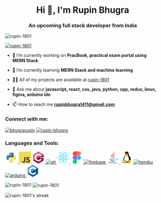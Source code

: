 <h1 align="center">Hi 👋, I'm Rupin Bhugra</h1>
<h3 align="center">An upcoming full stack developer from India</h3>

<p align="left"> <img src="https://komarev.com/ghpvc/?username=rupin-1801&label=Profile%20views&color=0e75b6&style=flat" alt="rupin-1801" /> </p>

<p align="left"> <a href="https://github.com/ryo-ma/github-profile-trophy"><img src="https://github-profile-trophy.vercel.app/?username=rupin-1801" alt="rupin-1801" /></a> </p>

- 🔭 I’m currently working on **PracBook, practical exam portal using MERN Stack**

- 🌱 I’m currently learning **MERN Stack and machine learning**

- 👨‍💻 All of my projects are available at [rupin-1801](https://github.com/rupin-1801?tab=repositories)

- 💬 Ask me about **javascript, react, css, java, python, cpp, redux, linux, figma, arduino ide**

- 📫 How to reach me **rupinbhugra1411@gmail.com**

<h3 align="left">Connect with me:</h3>
<p align="left">
<a href="https://twitter.com/bhugrarupin" target="blank"><img align="center" src="https://raw.githubusercontent.com/rahuldkjain/github-profile-readme-generator/master/src/images/icons/Social/twitter.svg" alt="bhugrarupin" height="30" width="40" /></a>
<a href="https://linkedin.com/in/rupin-bhugra" target="blank"><img align="center" src="https://raw.githubusercontent.com/rahuldkjain/github-profile-readme-generator/master/src/images/icons/Social/linked-in-alt.svg" alt="rupin-bhugra" height="30" width="40" /></a>
</p>

<h3 align="left">Languages and Tools:</h3>
<p align="left">  <a href="https://www.python.org" target="_blank"> <img src="https://raw.githubusercontent.com/devicons/devicon/master/icons/python/python-original.svg" alt="python" width="40" height="40"/> </a><a href="https://www.javascript.com/" target="_blank"> <img src="https://raw.githubusercontent.com/devicons/devicon/master/icons/javascript/javascript-original.svg" alt="javascript" width="40" height="40"/> </a><a href="https://www.w3schools.com/cpp/" target="_blank"> <img src="https://raw.githubusercontent.com/devicons/devicon/master/icons/cplusplus/cplusplus-original.svg" alt="cplusplus" width="40" height="40"/> </a> <a href="https://git-scm.com/" target="_blank"> <img src="https://www.vectorlogo.zone/logos/git-scm/git-scm-icon.svg" alt="git" width="40" height="40"/> </a> <a href="https://www.reactjs.org/" target="_blank"> <img src="https://raw.githubusercontent.com/devicons/devicon/master/icons/react/react-original.svg" alt="React" width="40" height="40"/> </a> <a href="https://www.figma.com/" target="_blank"> <img src="https://raw.githubusercontent.com/devicons/devicon/master/icons/figma/figma-original.svg" alt="figma" width="40" height="40"/> </a> <a href="https://firebase.google.com/" target="_blank"> <img src="https://www.vectorlogo.zone/logos/firebase/firebase-icon.svg" alt="firebase" width="40" height="40"/> </a> <a href="https://www.java.com" target="_blank"> <img src="https://raw.githubusercontent.com/devicons/devicon/master/icons/java/java-original.svg" alt="java" width="40" height="40"/> </a><a href="https://www.linux.org/" target="_blank"> <img src="https://raw.githubusercontent.com/devicons/devicon/master/icons/linux/linux-original.svg" alt="linux" width="40" height="40"/> </a> <a href="https://heroku.com" target="_blank"> <img src="https://www.vectorlogo.zone/logos/heroku/heroku-icon.svg" alt="heroku" width="40" height="40"/> </a>  <a href="https://www.arduino.cc/" target="_blank"> <img src="https://cdn.worldvectorlogo.com/logos/arduino-1.svg" alt="arduino" width="40" height="40"/> </a> <a href="https://www.cprogramming.com/" target="_blank"> <img src="https://raw.githubusercontent.com/devicons/devicon/master/icons/c/c-original.svg" alt="c" width="40" height="40"/> </a>  </p>

<p><img align="left" src="https://github-readme-stats.vercel.app/api/top-langs?username=rupin-1801&show_icons=true&locale=en&layout=compact" alt="rupin-1801" /></p>

<p>&nbsp;<img align="center" src="https://github-readme-stats.vercel.app/api?username=rupin-1801&show_icons=true&locale=en" alt="rupin-1801" /></p>

<p>
    <img align="center" alt="rupin-1801's streak" src="https://github-readme-streak-stats.herokuapp.com/?user=rupin-1801"/>
</p>
